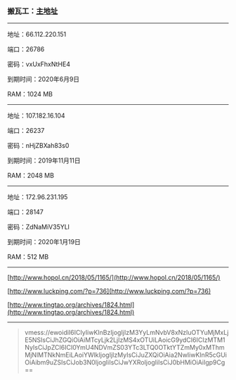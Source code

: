 ### 搬瓦工：[主地址](https://bandwagonhost.com)

---

地址：66.112.220.151

端口：26786

密码：vxUxFhxNtHE4

到期时间：2020年6月9日

RAM：1024 MB

---

地址：107.182.16.104

端口：26237

密码：nHjZBXah83s0

到期时间：2019年11月11日

RAM：2048 MB

---

地址：172.96.231.195

端口：28147

密码：ZdNaMiV35YLl

到期时间：2020年1月19日

RAM：512 MB

---

[http://www.hopol.cn/2018/05/1165/](http://www.hopol.cn/2018/05/1165/)

[http://www.luckping.com/?p=736](http://www.luckping.com/?p=736)

[http://www.tingtao.org/archives/1824.html](http://www.tingtao.org/archives/1824.html)

---

> vmess://ewoidiI6ICIyIiwKInBzIjogIjIzM3YyLmNvbV8xNzIuOTYuMjMxLjE5NSIsCiJhZGQiOiAiMTcyLjk2LjIzMS4xOTUiLAoicG9ydCI6ICIzMTM1NyIsCiJpZCI6ICI0YmU4NDVmZS03YTc3LTQ0OTktYTZmMy0xMThmMjNlMTNkNmEiLAoiYWlkIjogIjIzMyIsCiJuZXQiOiAia2NwIiwKInR5cGUiOiAibm9uZSIsCiJob3N0IjogIiIsCiJwYXRoIjogIiIsCiJ0bHMiOiAiIgp9Cg==



